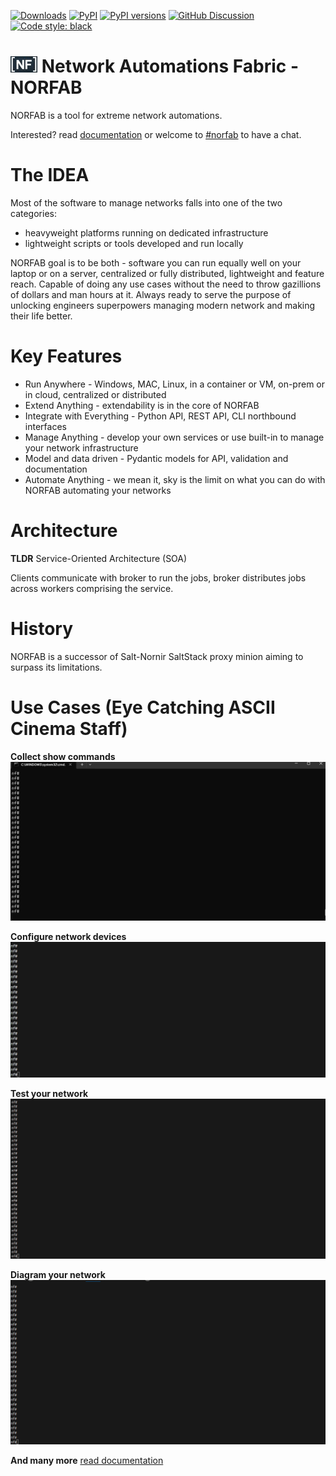 [![Downloads][pepy-downloads-badge]][pepy-downloads-link]
[![PyPI][pypi-latest-release-badge]][pypi-latest-release-link]
[![PyPI versions][pypi-pyversion-badge]][pypi-pyversion-link]
[![GitHub Discussion][github-discussions-badge]][github-discussions-link]
[![Code style: black][black-badge]][black-link]


# ![logo](docs/images/logo_small.jpg) Network Automations Fabric - NORFAB 

NORFAB is a tool for extreme network automations.

Interested? read [documentation](https://dmulyalin.github.io/NORFAB/) or welcome to [#norfab](https://networktocode.slack.com/archives/C0894SVH7BQ) to have a chat.

# The IDEA

Most of the software to manage networks falls into one of the two categories: 

- heavyweight platforms running on dedicated infrastructure
- lightweight scripts or tools developed and run locally

NORFAB goal is to be both - software you can run equally well on your laptop or on a 
server, centralized or fully distributed, lightweight and feature reach. Capable of 
doing any use cases without the need to throw gazillions of dollars and man hours at 
it. Always ready to serve the purpose of unlocking engineers superpowers managing
modern network and making their life better.

# Key Features

- Run Anywhere - Windows, MAC, Linux, in a container or VM, on-prem or in cloud, centralized or distributed
- Extend Anything - extendability is in the core of NORFAB
- Integrate with Everything - Python API, REST API, CLI northbound interfaces
- Manage Anything - develop your own services or use built-in to manage your network infrastructure
- Model and data driven - Pydantic models for API, validation and documentation
- Automate Anything - we mean it, sky is the limit on what you can do with NORFAB automating your networks

# Architecture

**TLDR** Service-Oriented Architecture (SOA)

Clients communicate with broker to run the jobs, broker distributes jobs across workers comprising the service.

# History

NORFAB is a successor of Salt-Nornir SaltStack proxy minion aiming 
to surpass its limitations.

# Use Cases (Eye Catching ASCII Cinema Staff)

**Collect show commands**
![collect show commands](docs/images/nornir_cli_demo.gif)

**Configure network devices**
![configure network devices](docs/images/nornir_cfg_demo.gif)

**Test your network**
![test network](docs/images/nornir_test_demo.gif)

**Diagram your network**
![diagram your network](docs/images/nornir_diagram_demo_layer3.gif)

**And many more** [read documentation](https://dmulyalin.github.io/NORFAB/)

[github-discussions-link]:     https://github.com/dmulyalin/norfab/discussions
[github-discussions-badge]:    https://img.shields.io/static/v1?label=Discussions&message=Ask&color=blue&logo=github
[black-badge]:                 https://img.shields.io/badge/code%20style-black-000000.svg
[black-link]:                  https://github.com/psf/black
[pypi-pyversion-link]:         https://pypi.python.org/pypi/norfab/
[pypi-pyversion-badge]:        https://img.shields.io/pypi/pyversions/norfab.svg
[pepy-downloads-link]:         https://pepy.tech/project/norfab
[pepy-downloads-badge]:        https://pepy.tech/badge/norfab
[pypi-latest-release-badge]:   https://img.shields.io/pypi/v/norfab.svg
[pypi-latest-release-link]:    https://pypi.python.org/pypi/norfab